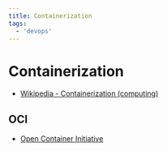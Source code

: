 ```yaml
---
title: Containerization
tags:
  - 'devops'
---
```


# Containerization

* [Wikipedia - Containerization (computing)](https://en.wikipedia.org/wiki/Containerization_(computing))

## OCI

* [Open Container Initiative](https://opencontainers.org/about/overview/)